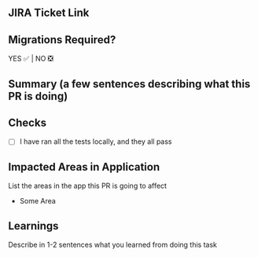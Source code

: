 ## JIRA Ticket Link

## Migrations Required?

YES :white_check_mark: | NO :negative_squared_cross_mark:

## Summary (a few sentences describing what this PR is doing)

## Checks

- [ ] I have ran all the tests locally, and they all pass

## Impacted Areas in Application

List the areas in the app this PR is going to affect

- Some Area

## Learnings

Describe in 1-2 sentences what you learned from doing this task
